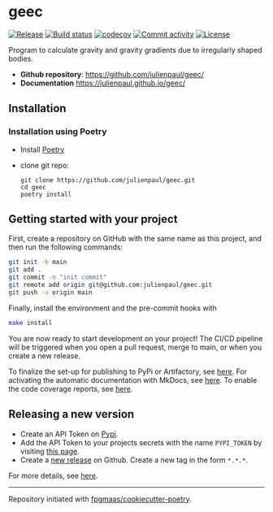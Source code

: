# geec

[![Release](https://img.shields.io/github/v/release/julienpaul/geec)](https://img.shields.io/github/v/release/julienpaul/geec)
[![Build status](https://img.shields.io/github/actions/workflow/status/julienpaul/geec/main.yml?branch=main)](https://github.com/julienpaul/geec/actions/workflows/main.yml?query=branch%3Amain)
[![codecov](https://codecov.io/gh/julienpaul/geec/branch/main/graph/badge.svg)](https://codecov.io/gh/julienpaul/geec)
[![Commit activity](https://img.shields.io/github/commit-activity/m/julienpaul/geec)](https://img.shields.io/github/commit-activity/m/julienpaul/geec)
[![License](https://img.shields.io/github/license/julienpaul/geec)](https://img.shields.io/github/license/julienpaul/geec)

Program to calculate gravity and gravity gradients due to irregularly shaped bodies.

- **Github repository**: <https://github.com/julienpaul/geec/>
- **Documentation** <https://julienpaul.github.io/geec/>

## Installation

### Installation using Poetry

- Install [Poetry](https://python-poetry.org/docs/#installation)

- clone git repo:

  ```shell
  git clone https://github.com/julienpaul/geec.git
  cd geec
  poetry install
  ```

## Getting started with your project

First, create a repository on GitHub with the same name as this project, and then run the following commands:

``` bash
git init -b main
git add .
git commit -m "init commit"
git remote add origin git@github.com:julienpaul/geec.git
git push -u origin main
```

Finally, install the environment and the pre-commit hooks with

```bash
make install
```

You are now ready to start development on your project! The CI/CD
pipeline will be triggered when you open a pull request, merge to main,
or when you create a new release.

To finalize the set-up for publishing to PyPi or Artifactory, see
[here](https://fpgmaas.github.io/cookiecutter-poetry/features/publishing/#set-up-for-pypi).
For activating the automatic documentation with MkDocs, see
[here](https://fpgmaas.github.io/cookiecutter-poetry/features/mkdocs/#enabling-the-documentation-on-github).
To enable the code coverage reports, see [here](https://fpgmaas.github.io/cookiecutter-poetry/features/codecov/).

## Releasing a new version

- Create an API Token on [Pypi](https://pypi.org/).
- Add the API Token to your projects secrets with the name `PYPI_TOKEN` by visiting
[this page](https://github.com/julienpaul/geec/settings/secrets/actions/new).
- Create a [new release](https://github.com/julienpaul/geec/releases/new) on Github.
Create a new tag in the form ``*.*.*``.

For more details, see [here](https://fpgmaas.github.io/cookiecutter-poetry/features/cicd/#how-to-trigger-a-release).

---

Repository initiated with [fpgmaas/cookiecutter-poetry](https://github.com/fpgmaas/cookiecutter-poetry).
